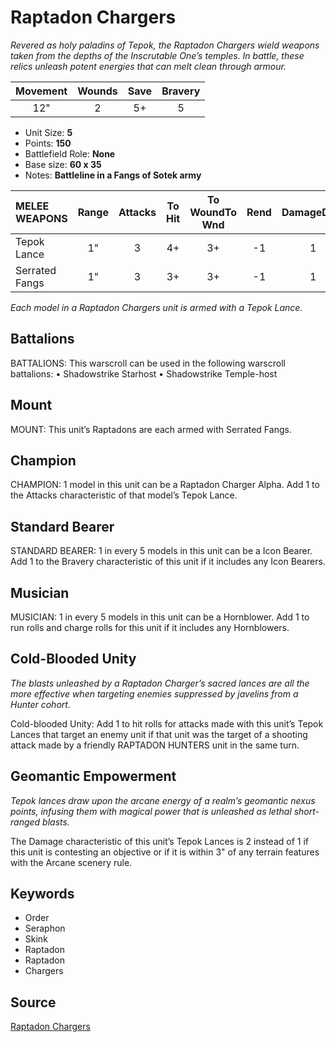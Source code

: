 # Raptadon Chargers

_Revered as holy paladins of Tepok, the Raptadon Chargers wield weapons taken from the depths of the Inscrutable One’s temples. In battle, these relics unleash potent energies that can melt clean through armour._


| Movement | Wounds | Save | Bravery |
|:--------:|:------:|:----:|:-------:|
| 12" | 2 | 5+ | 5 |

* Unit Size: **5**
* Points: **150**
* Battlefield Role: **None**
* Base size: **60 x 35**
* Notes: **Battleline in a Fangs of Sotek army**

| MELEE WEAPONS | Range | Attacks | To Hit | To WoundTo Wnd | Rend | DamageDmg |
|:---|:--:|:--:|:--:|:--:|:--:|:--:|
| Tepok Lance | 1" | 3 | 4+ | 3+ | -1 | 1 |
| Serrated Fangs | 1" | 3 | 3+ | 3+ | -1 | 1 |


_Each model in a Raptadon Chargers unit is armed with a Tepok Lance._

## Battalions

BATTALIONS: This warscroll can be used in the following warscroll battalions: • Shadowstrike Starhost • Shadowstrike Temple-host

## Mount

MOUNT: This unit’s Raptadons are each armed with Serrated Fangs.

## Champion

CHAMPION: 1 model in this unit can be a Raptadon Charger Alpha. Add 1 to the Attacks characteristic of that model’s Tepok Lance.

## Standard Bearer

STANDARD BEARER: 1 in every 5 models in this unit can be a Icon Bearer. Add 1 to the Bravery characteristic of this unit if it includes any Icon Bearers.

## Musician

MUSICIAN: 1 in every 5 models in this unit can be a Hornblower. Add 1 to run rolls and charge rolls for this unit if it includes any Hornblowers.

## Cold-Blooded Unity

_The blasts unleashed by a Raptadon Charger’s sacred lances are all the more effective when targeting enemies suppressed by javelins from a Hunter cohort._

Cold-blooded Unity: Add 1 to hit rolls for attacks made with this unit’s Tepok Lances that target an enemy unit if that unit was the target of a shooting attack made by a friendly RAPTADON HUNTERS unit in the same turn.

## Geomantic Empowerment

_Tepok lances draw upon the arcane energy of a realm’s geomantic nexus points, infusing them with magical power that is unleashed as lethal short-ranged blasts._

The Damage characteristic of this unit’s Tepok Lances is 2 instead of 1 if this unit is contesting an objective or if it is within 3" of any terrain features with the Arcane scenery rule.

## Keywords

* Order
* Seraphon
* Skink
* Raptadon
* Raptadon
* Chargers


## Source

[Raptadon Chargers](https://wahapedia.ru/aos3/factions/seraphon/Raptadon-Chargers)
